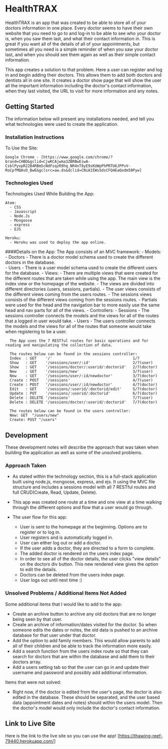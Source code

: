 # HealthTRAX
  HealthTRAX is an app that was created to be able to store all of your doctors information in one place. Every doctor seems to have their own website that you need to go to and log-in to be able to see who your doctor is, when you saw them last, and what their contact information in. This is great if you want all of the details of all of your appointments, but sometimes all you need is a simple reminder of when you saw your doctor last, and when you should see them again as well as their simple contact information.

  This app creates a solution to that problem. Here a user can register and log in and begin adding their doctors. This allows them to add both doctors and dentists all in one site. It creates a doctor show page that will show the user all the important information including the doctor's contact information, when they last visited, the URL to visit for more information and any notes.   
## Getting Started
  The information below will present any installations needed, and tell you what technologies were used to create the application.
### Installation Instructions
  To Use the Site:

    Google Chrome - [https://www.google.com/chrome/?brand=CHBD&gclid=CjwKCAjwma3ZBRBwEiwA-CsblPyvpR22B4RBmScNdFsqzR9hq_NR4nT8yE9sKUWpPhPRTU6JPPvV-RoCpfMQAvD_BwE&gclsrc=aw.ds&dclid=CNiA3IWs5dsCFQ4EaQodm50Pyw]

### Technologies Used
  Technologies Used While Building the App:

    Atom:
      - CSS
      - Javascript
      - Node.Js
      - Mongoose
      - express
      - EJS

    Heroku:
      - Heroku was used to deploy the app online.


  ####Details on the App:
    The App consists of an MVC framework:
    - Models:
      - Doctors - There is a doctor model schema used to create the different doctors in the database.  
      - Users - There is a user model schema used to create the different users for the database.
    - Views:
      - There are multiple views that were created for the different routes that are taken while using the app. The main view is the index view or the homepage of the website.
      - The views are divided into different directories (users, sessions, partials).
        - The user views consists of the different views coming from the users routes.
        - The sessions views consists of the different views coming from the sessions routes.
        - Partials were  used for the head and the navigation bar to more easily use the same head and nav parts for all of the views.
      - Controllers:
        - Sessions - The sessions controller connects the models and the views for all of the routes that a logged in user would take.
        - Users - The users controller connects the models and the views for all of the routes that someone would take when registering to be a user.

      The App uses the 7 RESTful routes for basic operations and for reading and manipulating the collection of data.

      The routes below can be found in the sessions controller:
      Index  : GET    '/'                                    1/7
      Show   : GET    '/sessions/user/:id'                   2/7(user)
      Show   : GET    '/sessions/doctor/:userid/:doctorid'   2/7(doctor)
      New    : GET    '/sessions/new'                        3/7(user)
      New    : GET    '/sessions/user/:id/newdoctor'         3/7(doctor)
      Create : POST   '/sessions'                            4/7(user)
      Create : POST   '/sessions/user/:id/newdoctor'         4/7(doctor)
      Edit   : GET    '/sessions/:userid/:doctorid/edit'     5/7(doctor)
      Update : PUT    '/sessions/:userid/:doctorid'          6/7(doctor)
      Delete : DELETE '/sessions'                            7/7(user)
      Delete : DELETE '/sessions/doctor/:userid/:doctorid'   7/7(doctor)

      The routes below can be found in the users controller:
      New: GET  "/users/new"
      Create: POST "/users"

## Development
  These development notes will describe the approach that was taken when building the application as well as some of the unsolved problems.

### Approach Taken
  - As stated within the technology section, this is a full-stack application built using node.js, mongoose, express, and ejs. It using the MVC file structure and includes a sessions model with all 7 RESTful routes and full CRUD(Create, Read, Update, Delete).
  - This app was created one route at a time and one view at a time walking through the different options and flow that a user would go through.

  - The user flow for this app:
    - User is sent to the homepage at the beginning. Options are to register or to log in.
    - User registers and is automatically logged in.
    - User can either log out or add a doctor.
    - If the user adds a doctor, they are directed to a form to complete.
    - The added doctor is rendered on the users index page.
    - In order to see all of the doctor details, the user clicks "view details" on the doctors div button. This new rendered view gives the option to edit the details.
    - Doctors can be deleted from the users index page.
    - User logs out until next time :) 

### Unsolved Problems / Additional Items Not Added
  Some additional items that I would like to add to the app:

  - Create an archive button to archive any old doctors that are no longer being seen by that user.
  - Create an archive of information/dates visited for the doctor. So when someone edits the dates or notes, the old data is pushed to an archive database for that user under that doctor.
  - Add the option to add family members. This would allow parents to add all of their children and be able to track the information more easily.
  - Add a search function from the users index route so that they can search for doctors that are within the database and add them to their doctors array.
  - Add a users setting tab so that the user can go in and update their username and password and possibly add additional information.

  Items that were not solved:

  - Right now, if the doctor is edited from the user's page, the doctor is also edited in the database. These should be separated, and the user based data (appointment dates and notes) should within the users model. Then the doctor's model would only include the doctor's contact information.
## Link to Live Site
  Here is the link to the live site so you can use the app!
  [https://thawing-reef-79440.herokuapp.com/]
